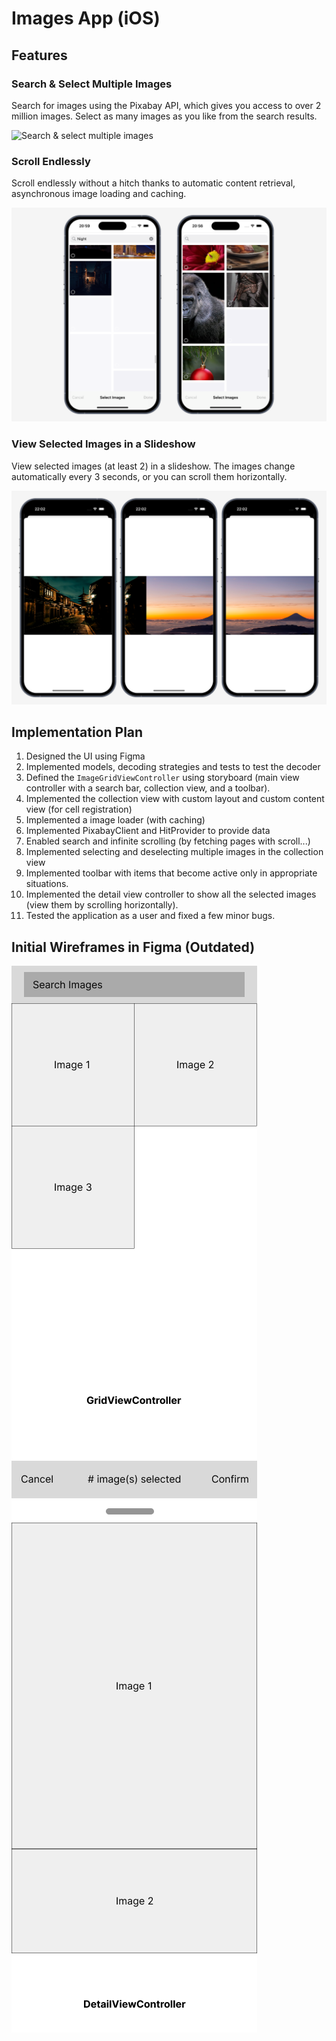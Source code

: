 # Images App (iOS)

## Features

### Search & Select Multiple Images
Search for images using the Pixabay API, which gives you access to over 2 million images. Select as many images as you like from the search results.

![Search & select multiple images](/res/multiple/multiple_q_multiple_selected.png)


### Scroll Endlessly
Scroll endlessly without a hitch thanks to automatic content retrieval, asynchronous image loading and caching.

![Scroll endlessly](/res/multiple/multiple_q_loading.png)


### View Selected Images in a Slideshow
View selected images (at least 2) in a slideshow. The images change automatically every 3 seconds, or you can scroll them horizontally.

![View selected images in a slideshow](/res/multiple/q_japan_selected_images.png)

## Implementation Plan

1. Designed the UI using Figma
2. Implemented models, decoding strategies and tests to test the decoder
3. Defined the `ImageGridViewController` using storyboard (main view controller with a search bar, collection view, and a toolbar).
4. Implemented the collection view with custom layout and custom content view (for cell registration)
5. Implemented a image loader (with caching)
6. Implemented PixabayClient and HitProvider to provide data
7. Enabled search and infinite scrolling (by fetching pages with scroll...)
8. Implemented selecting and deselecting multiple images in the collection view
8. Implemented toolbar with items that become active only in appropriate situations.
9. Implemented the detail view controller to show all the selected images (view them by scrolling horizontally).
10. Tested the application as a user and fixed a few minor bugs.

## Initial Wireframes in Figma (Outdated)
![GridViewController](/res/GridViewController.png)
![DetailViewController](/res/DetailViewController.png)
